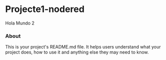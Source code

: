 Projecte1-nodered
=================

Hola Mundo 2

### About

This is your project's README.md file. It helps users understand what your
project does, how to use it and anything else they may need to know.